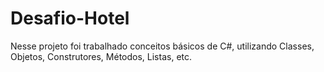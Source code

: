 # Desafio-Hotel
Nesse projeto foi trabalhado conceitos básicos de C#, utilizando Classes, Objetos, Construtores, Métodos, Listas, etc. 
